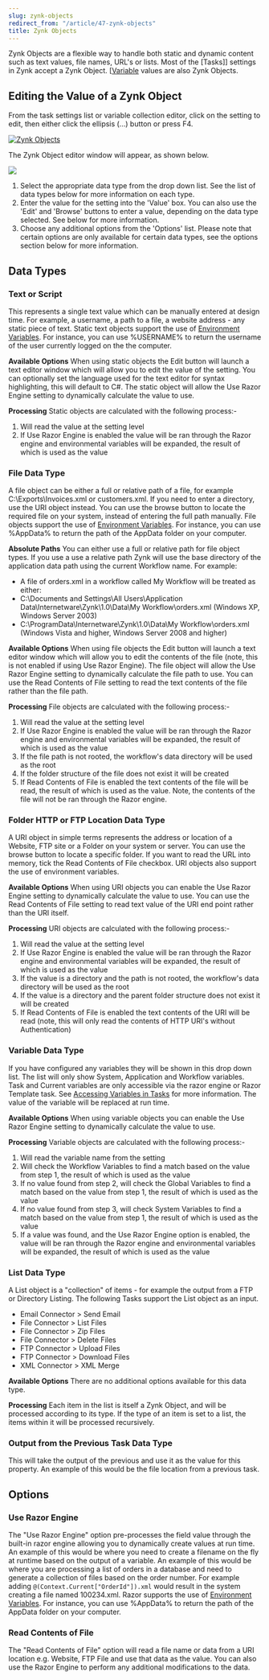 ```yaml
---
slug: zynk-objects
redirect_from: "/article/47-zynk-objects"
title: Zynk Objects
---
```

Zynk Objects are a flexible way to handle both static and dynamic content such as text values, file names, URL's or lists. Most of the [Tasks]] settings in Zynk accept a Zynk Object. [[Variable](tasks]]-settings-in-zynk-accept-a-zynk-object. [[variable) values are also Zynk Objects.

## Editing the Value of a Zynk Object
From the task settings list or variable collection editor, click on the setting to edit, then either click the ellipsis (...) button or press F4.

[![Zynk Objects](http://www.zynk.com/images/v2/zynk_object/zynk_object_ellipsis.png "Task Settings")](http://www.zynk.com/images/v2/zynk_object/zynk_object_ellipsis.png)

The Zynk Object editor window will appear, as shown below.

[![](https://s3.amazonaws.com/helpscout.net/docs/assets/565effd4c697915b26a5c620/images/56b094109033603f7da36fde/file-mychizEoSZ.png)](https://s3.amazonaws.com/helpscout.net/docs/assets/565effd4c697915b26a5c620/images/56b094109033603f7da36fde/file-mychizEoSZ.png)

1. Select the appropriate data type from the drop down list. See the list of data types below for more information on each type.
2. Enter the value for the setting into the 'Value' box. You can also use the 'Edit' and 'Browse' buttons to enter a value, depending on the data type selected. See below for more information.
3. Choose any additional options from the 'Options' list. Please note that certain options are only available for certain data types, see the options section below for more information.

## Data Types
### Text or Script
This represents a single text value which can be manually entered at design time. For example, a username, a path to a file, a website address - any static piece of text. Static text objects support the use of [Environment Variables](environment-variables). For instance, you can use %USERNAME% to return the username of the user currently logged on the the computer.

**Available Options**
When using static objects the Edit button will launch a text editor window which will allow you to edit the value of the setting. You can optionally set the language used for the text editor for syntax highlighting, this will default to C#. The static object will allow the Use Razor Engine setting to dynamically calculate the value to use.

**Processing**
Static objects are calculated with the following process:-

1. Will read the value at the setting level
2. If Use Razor Engine is enabled the value will be ran through the Razor engine and environmental variables will be expanded, the result of which is used as the value

### File Data Type
A file object can be either a full or relative path of a file, for example C:\Exports\Invoices.xml or customers.xml. If you need to enter a directory, use the URI object instead. You can use the browse button to locate the required file on your system, instead of entering the full path manually. File objects support the use of [Environment Variables](environment-variables). For instance, you can use %AppData% to return the path of the AppData folder on your computer.

**Absolute Paths**
You can either use a full or relative path for file object types. If you use a use a relative path Zynk will use the base directory of the application data path using the current Workflow name. For example:

 * A file of orders.xml in a workflow called My Workflow will be treated as either:
 * C:\Documents and Settings\All Users\Application Data\Internetware\Zynk\1.0\Data\My Workflow\orders.xml (Windows XP, Windows Server 2003)
 * C:\ProgramData\Internetware\Zynk\1.0\Data\My Workflow\orders.xml (Windows Vista and higher, Windows Server 2008 and higher)

**Available Options**
When using file objects the Edit button will launch a text editor window which will allow you to edit the contents of the file (note, this is not enabled if using Use Razor Engine). The file object will allow the Use Razor Engine setting to dynamically calculate the file path to use. You can use the Read Contents of File setting to read the text contents of the file rather than the file path.

**Processing**
File objects are calculated with the following process:-

1. Will read the value at the setting level
2. If Use Razor Engine is enabled the value will be ran through the Razor engine and environmental variables will be expanded, the result of which is used as the value
3. If the file path is not rooted, the workflow's data directory will be used as the root
4. If the folder structure of the file does not exist it will be created
5. If Read Contents of File is enabled the text contents of the file will be read, the result of which is used as the value. Note, the contents of the file will not be ran through the Razor engine.

### Folder HTTP or FTP Location Data Type
A URI object in simple terms represents the address or location of a Website, FTP site or a Folder on your system or server. You can use the browse button to locate a specific folder. If you want to read the URL into memory, tick the Read Contents of File checkbox. URI objects also support the use of environment variables.

**Available Options**
When using URI objects you can enable the Use Razor Engine setting to dynamically calculate the value to use. You can use the Read Contents of File setting to read text value of the URI end point rather than the URI itself.

**Processing**
URI objects are calculated with the following process:-

1. Will read the value at the setting level
2. If Use Razor Engine is enabled the value will be ran through the Razor engine and environmental variables will be expanded, the result of which is used as the value
3. If the value is a directory and the path is not rooted, the workflow's data directory will be used as the root
4. If the value is a directory and the parent folder structure does not exist it will be created
5. If Read Contents of File is enabled the text contents of the URI will be read (note, this will only read the contents of HTTP URI's without Authentication)

### Variable Data Type
If you have configured any variables they will be shown in this drop down list. The list will only show System, Application and Workflow variables. Task and Current variables are only accessible via the razor engine or Razor Template task. See [Accessing Variables in Tasks](accessing-variables-in-tasks) for more information. The value of the variable will be replaced at run time.

**Available Options**
When using variable objects you can enable the Use Razor Engine setting to dynamically calculate the value to use.

**Processing**
Variable objects are calculated with the following process:-

1. Will read the variable name from the setting
2. Will check the Workflow Variables to find a match based on the value from step 1, the result of which is used as the value
3. If no value found from step 2, will check the Global Variables to find a match based on the value from step 1, the result of which is used as the value
4. If no value found from step 3, will check System Variables to find a match based on the value from step 1, the result of which is used as the value
5. If a value was found, and the Use Razor Engine option is enabled, the value will be ran through the Razor engine and environmental variables will be expanded, the result of which is used as the value

### List Data Type
A List object is a "collection" of items - for example the output from a FTP or Directory Listing. The following Tasks support the List object as an input.

 * Email Connector > Send Email
 * File Connector > List Files
 * File Connector > Zip Files
 * File Connector > Delete Files
 * FTP Connector > Upload Files
 * FTP Connector > Download Files
 * XML Connector > XML Merge

**Available Options**
There are no additional options available for this data type.

**Processing**
Each item in the list is itself a Zynk Object, and will be processed according to its type. If the type of an item is set to a list, the items within it will be processed recursively.

### Output from the Previous Task Data Type
This will take the output of the previous and use it as the value for this property. An example of this would be the file location from a previous task.

## Options
### Use Razor Engine
The "Use Razor Engine" option pre-processes the field value through the built-in razor engine allowing you to dynamically create values at run time. An example of this would be where you need to create a filename on the fly at runtime based on the output of a variable. An example of this would be where you are processing a list of orders in a database and need to generate a collection of files based on the order number. For example adding `@(Context.Current["OrderId"]).xml` would result in the system creating a file named 100234.xml. Razor supports the use of [Environment Variables](environment-variables). For instance, you can use %AppData% to return the path of the AppData folder on your computer.

### Read Contents of File
The "Read Contents of File" option will read a file name or data from a URI location e.g. Website, FTP File and use that data as the value. You can also use the Razor Engine to perform any additional modifications to the data.